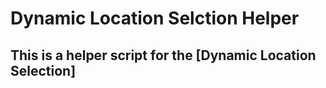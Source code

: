 # Dynamic Location Selction Helper

## This is a helper script for the [Dynamic Location Selection]
